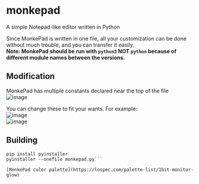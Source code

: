 # monkepad
A simple Notepad-like editor written in Python

Since MonkePad is written in one file, all your customization can be done without much trouble, and you can transfer it easily. <br/>
**Note: MonkePad should be run with `python3` NOT `python` because of different module names between the versions.**


## Modification
MonkePad has multiple constants declared near the top of the file<br/>
![image](https://user-images.githubusercontent.com/80077386/124516274-1d386480-dd96-11eb-9d49-1b568cede2f1.png)

You can change these to fit your wants. For example:
<br/>
![image](https://user-images.githubusercontent.com/80077386/124516387-5d97e280-dd96-11eb-9ffd-daa94dc9d865.png)<br/>
![image](https://user-images.githubusercontent.com/80077386/124516359-4ce76c80-dd96-11eb-8d33-9a17ab8c6a30.png)

## Building
```shell
pip install pyinstaller
pyinstaller --onefile monkepad.py```

[MonkePad color palette](https://lospec.com/palette-list/1bit-monitor-glow)

